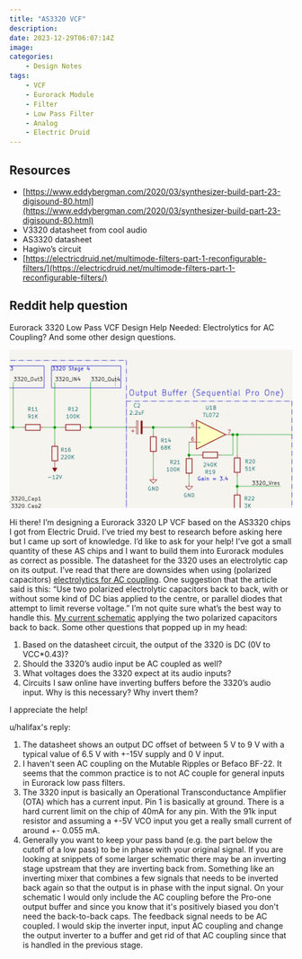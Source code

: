 ```yaml
---
title: "AS3320 VCF"
description: 
date: 2023-12-29T06:07:14Z
image: 
categories:
    - Design Notes
tags:
    - VCF
    - Eurorack Module
    - Filter
    - Low Pass Filter
    - Analog
    - Electric Druid
---
```


## Resources

- [https://www.eddybergman.com/2020/03/synthesizer-build-part-23-digisound-80.html](https://www.eddybergman.com/2020/03/synthesizer-build-part-23-digisound-80.html)
- V3320 datasheet from cool audio
- AS3320 datasheet
- Hagiwo’s circuit
- [https://electricdruid.net/multimode-filters-part-1-reconfigurable-filters/](https://electricdruid.net/multimode-filters-part-1-reconfigurable-filters/)

## Reddit help question

Eurorack 3320 Low Pass VCF Design Help Needed: Electrolytics for AC Coupling? And some other design questions.

![ac_coupling_cap](ac_coupling_cap.png)

Hi there! I’m designing a Eurorack 3320 LP VCF based on the AS3320 chips I got from Electric Druid. I’ve tried my best to research before asking here but I came up sort of knowledge. I’d like to ask for your help! I’ve got a small quantity of these AS chips and I want to build them into Eurorack modules as correct as possible.
The datasheet for the 3320 uses an electrolytic cap on its output. I’ve read that there are downsides when using (polarized capacitors) [electrolytics for AC coupling](https://northcoastsynthesis.com/news/electrolytics-for-ac-coupling/).
One suggestion that the article said is this: “Use two polarized electrolytic capacitors back to back, with or without some kind of DC bias applied to the centre, or parallel diodes that attempt to limit reverse voltage.”
I’m not quite sure what’s the best way to handle this.
[My current schematic](https://github.com/DIYSynthMNL/Eurorack-3320-VCF/blob/main/Schematic%20PDFs/3320-VCF-Schematic-Rev0.1.0.pdf) applying the two polarized capacitors back to back.
Some other questions that popped up in my head:

1. Based on the datasheet circuit, the output of the 3320 is DC (0V to VCC*0.43)?
2. Should the 3320’s audio input be AC coupled as well?
3. What voltages does the 3320 expect at its audio inputs?
4. Circuits I saw online have inverting buffers before the 3320’s audio input. Why is this necessary? Why invert them?
  
I appreciate the help!

u/halifax's reply:

1. The datasheet shows an output DC offset of between 5 V to 9 V with a typical value of 6.5 V with +-15V supply and 0 V input.
2. I haven't seen AC coupling on the Mutable Ripples or Befaco BF-22. It seems that the common practice is to not AC couple for general inputs in Eurorack low pass filters.
3. The 3320 input is basically an Operational Transconductance Amplifier (OTA) which has a current input. Pin 1 is basically at ground. There is a hard current limit on the chip of 40mA for any pin. With the 91k input resistor and assuming a +-5V VCO input you get a really small current of around +- 0.055 mA.
4. Generally you want to keep your pass band (e.g. the part below the cutoff of a low pass) to be in phase with your original signal. If you are looking at snippets of some larger schematic there may be an inverting stage upstream that they are inverting back from. Something like an inverting mixer that combines a few signals that needs to be inverted back again so that the output is in phase with the input signal.
On your schematic I would only include the AC coupling before the Pro-one output buffer and since you know that it's positively biased you don't need the back-to-back caps. The feedback signal needs to be AC coupled. I would skip the inverter input, input AC coupling and change the output inverter to a buffer and get rid of that AC coupling since that is handled in the previous stage.

